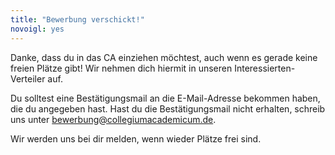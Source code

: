 ```yaml
---
title: "Bewerbung verschickt!"
novoigl: yes
---
```


Danke, dass du in das CA einziehen möchtest, auch wenn es gerade keine freien Plätze gibt!
Wir nehmen dich hiermit in unseren Interessierten-Verteiler auf.

Du solltest eine Bestätigungsmail an die E-Mail-Adresse bekommen haben, die du angegeben hast. Hast du die Bestätigungsmail nicht erhalten, schreib uns unter  bewerbung@collegiumacademicum.de.

<!-- Hast du Fragen zu deiner Bewerbung, kannst du der Bestätigungsmail antworten, um die Person zu erreichen, die sich um deine Bewerbung kümmert.

Wir werden uns in den kommenden zwei Wochen bei dir melden! -->

Wir werden uns bei dir melden, wenn wieder Plätze frei sind. 
